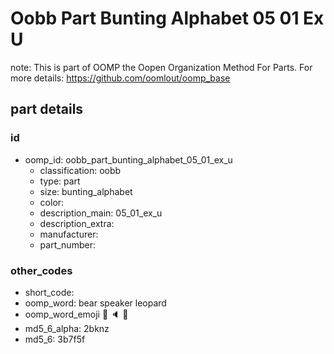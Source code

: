 # Oobb Part Bunting Alphabet 05 01 Ex U  

note: This is part of OOMP the Oopen Organization Method For Parts. For more details: https://github.com/oomlout/oomp_base

##  part details





### id
* oomp_id: oobb_part_bunting_alphabet_05_01_ex_u
  * classification: oobb
  * type: part
  * size: bunting_alphabet
  * color: 
  * description_main: 05_01_ex_u
  * description_extra: 
  * manufacturer: 
  * part_number: 

### other_codes
* short_code: 
* oomp_word: bear speaker leopard
* oomp_word_emoji :bear: :speaker: :leopard:
* md5_6_alpha: 2bknz
* md5_6: 3b7f5f